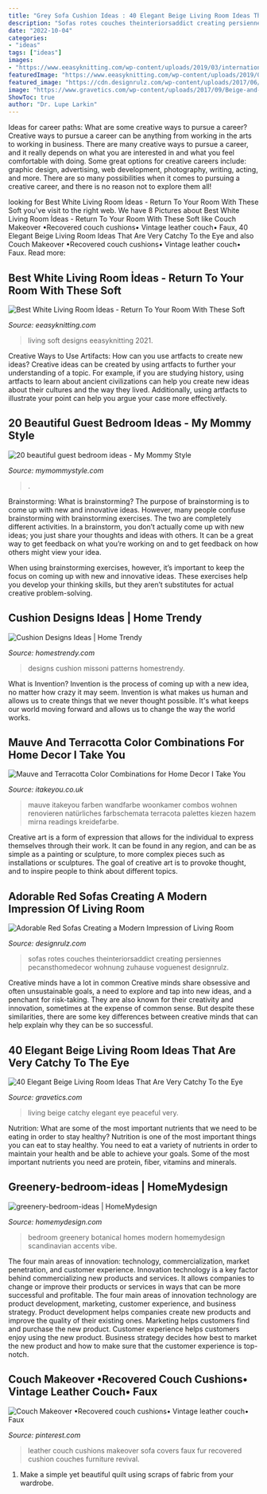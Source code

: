 ```yaml
---
title: "Grey Sofa Cushion Ideas : 40 Elegant Beige Living Room Ideas That Are Very Catchy To The Eye"
description: "Sofas rotes couches theinteriorsaddict creating persiennes pecansthomedecor wohnung zuhause voguenest designrulz"
date: "2022-10-04"
categories:
- "ideas"
tags: ["ideas"]
images:
- "https://www.eeasyknitting.com/wp-content/uploads/2019/03/international.architectt_51157451_328243671132903_7043439974846325626_n.jpg"
featuredImage: "https://www.eeasyknitting.com/wp-content/uploads/2019/03/international.architectt_51157451_328243671132903_7043439974846325626_n.jpg"
featured_image: "https://cdn.designrulz.com/wp-content/uploads/2017/06/Red-Sofas-interior-16.jpg"
image: "https://www.gravetics.com/wp-content/uploads/2017/09/Beige-and-white-living-room-ideas.jpg"
ShowToc: true
author: "Dr. Lupe Larkin"
---
```



Ideas for career paths: What are some creative ways to pursue a career?
Creative ways to pursue a career can be anything from working in the arts to working in business. There are many creative ways to pursue a career, and it really depends on what you are interested in and what you feel comfortable with doing. Some great options for creative careers include: graphic design, advertising, web development, photography, writing, acting, and more. There are so many possibilities when it comes to pursuing a creative career, and there is no reason not to explore them all!

	

		
looking for Best White Living Room İdeas - Return To Your Room With These Soft you've visit to the right web. We have 8 Pictures about Best White Living Room İdeas - Return To Your Room With These Soft like Couch Makeover •Recovered couch cushions• Vintage leather couch• Faux, 40 Elegant Beige Living Room Ideas That Are Very Catchy To the Eye and also Couch Makeover •Recovered couch cushions• Vintage leather couch• Faux. Read more:
		
    
## Best White Living Room İdeas - Return To Your Room With These Soft

<img loading=lazy src="https://www.eeasyknitting.com/wp-content/uploads/2019/03/international.architectt_51157451_328243671132903_7043439974846325626_n.jpg" onerror="this.onerror=null;this.src='https://tse3.mm.bing.net/th?id=OIP.CMHE-darihpWGo9j72HGTgHaLJ&amp;pid=15.1';" alt="Best White Living Room İdeas - Return To Your Room With These Soft">

_Source: eeasyknitting.com_

>living soft designs eeasyknitting 2021. 

	

Creative Ways to Use Artifacts: How can you use artfacts to create new ideas?
Creative ideas can be created by using artfacts to further your understanding of a topic. For example, if you are studying history, using artfacts to learn about ancient civilizations can help you create new ideas about their cultures and the way they lived. Additionally, using artfacts to illustrate your point can help you argue your case more effectively.

    
## 20 Beautiful Guest Bedroom Ideas - My Mommy Style

<img loading=lazy src="https://www.mymommystyle.com/wp-content/uploads/2016/02/17-15722-post/guest-bedroom-7.jpg" onerror="this.onerror=null;this.src='https://tse2.mm.bing.net/th?id=OIP.FREtFe5P-TcfXePk6T-ciQHaLH&amp;pid=15.1';" alt="20 beautiful guest bedroom ideas - My Mommy Style">

_Source: mymommystyle.com_

>. 

	

Brainstorming: What is brainstorming?
The purpose of brainstorming is to come up with new and innovative ideas. However, many people confuse brainstorming with brainstorming exercises. The two are completely different activities.
In a brainstorm, you don’t actually come up with new ideas; you just share your thoughts and ideas with others. It can be a great way to get feedback on what you’re working on and to get feedback on how others might view your idea.

When using brainstorming exercises, however, it’s important to keep the focus on coming up with new and innovative ideas. These exercises help you develop your thinking skills, but they aren’t substitutes for actual creative problem-solving.

    
## Cushion Designs Ideas | Home Trendy

<img loading=lazy src="https://homestrendy.com/wp-content/uploads/2012/03/cushion-designs-pictures.jpg" onerror="this.onerror=null;this.src='https://tse4.mm.bing.net/th?id=OIP.mclmWC9Dc2La7It44EhGRQHaFL&amp;pid=15.1';" alt="Cushion Designs Ideas | Home Trendy">

_Source: homestrendy.com_

>designs cushion missoni patterns homestrendy. 

	

What is Invention?
Invention is the process of coming up with a new idea, no matter how crazy it may seem. Invention is what makes us human and allows us to create things that we never thought possible. It's what keeps our world moving forward and allows us to change the way the world works.

    
## Mauve And Terracotta Color Combinations For Home Decor I Take You

<img loading=lazy src="https://www.itakeyou.co.uk/wp-content/uploads/2020/02/mauve-terracotta-earthy-col-570x1007.jpg" onerror="this.onerror=null;this.src='https://tse3.mm.bing.net/th?id=OIP.Q-owvNPmjYnavJB0BHE9bgHaNF&amp;pid=15.1';" alt="Mauve and Terracotta Color Combinations for Home Decor I Take You">

_Source: itakeyou.co.uk_

>mauve itakeyou farben wandfarbe woonkamer combos wohnen renovieren natürliches farbschemata terracota palettes kiezen hazem mirna readings kreidefarbe. 

	

Creative art is a form of expression that allows for the individual to express themselves through their work. It can be found in any region, and can be as simple as a painting or sculpture, to more complex pieces such as installations or sculptures. The goal of creative art is to provoke thought, and to inspire people to think about different topics.

    
## Adorable Red Sofas Creating A Modern Impression Of Living Room

<img loading=lazy src="https://cdn.designrulz.com/wp-content/uploads/2017/06/Red-Sofas-interior-16.jpg" onerror="this.onerror=null;this.src='https://tse2.mm.bing.net/th?id=OIP.lGDCZ6QNP4H2vcGnzYHeiQHaHa&amp;pid=15.1';" alt="Adorable Red Sofas Creating a Modern Impression of Living Room">

_Source: designrulz.com_

>sofas rotes couches theinteriorsaddict creating persiennes pecansthomedecor wohnung zuhause voguenest designrulz. 

	

Creative minds have a lot in common
Creative minds share obsessive and often unsustainable goals, a need to explore and tap into new ideas, and a penchant for risk-taking. They are also known for their creativity and innovation, sometimes at the expense of common sense. But despite these similarities, there are some key differences between creative minds that can help explain why they can be so successful.

    
## 40 Elegant Beige Living Room Ideas That Are Very Catchy To The Eye

<img loading=lazy src="https://www.gravetics.com/wp-content/uploads/2017/09/Beige-and-white-living-room-ideas.jpg" onerror="this.onerror=null;this.src='https://tse2.mm.bing.net/th?id=OIP.FO_uP2kW3Z_dfO0FPREXkgHaJr&amp;pid=15.1';" alt="40 Elegant Beige Living Room Ideas That Are Very Catchy To the Eye">

_Source: gravetics.com_

>living beige catchy elegant eye peaceful very. 

	

Nutrition: What are some of the most important nutrients that we need to be eating in order to stay healthy?
Nutrition is one of the most important things you can eat to stay healthy. You need to eat a variety of nutrients in order to maintain your health and be able to achieve your goals. Some of the most important nutrients you need are protein, fiber, vitamins and minerals.

    
## Greenery-bedroom-ideas | HomeMydesign

<img loading=lazy src="https://homemydesign.com/wp-content/uploads/2017/11/greenery-bedroom-ideas.jpg" onerror="this.onerror=null;this.src='https://tse1.mm.bing.net/th?id=OIP.RydcB-D0QIrocxhp-2MljwHaHa&amp;pid=15.1';" alt="greenery-bedroom-ideas | HomeMydesign">

_Source: homemydesign.com_

>bedroom greenery botanical homes modern homemydesign scandinavian accents vibe. 

	

The four main areas of innovation: technology, commercialization, market penetration, and customer experience.
Innovation technology is a key factor behind commercializing new products and services. It allows companies to change or improve their products or services in ways that can be more successful and profitable. The four main areas of innovation technology are product development, marketing, customer experience, and business strategy. Product development helps companies create new products and improve the quality of their existing ones. Marketing helps customers find and purchase the new product. Customer experience helps customers enjoy using the new product. Business strategy decides how best to market the new product and how to make sure that the customer experience is top-notch.

    
## Couch Makeover •Recovered Couch Cushions• Vintage Leather Couch• Faux

<img loading=lazy src="https://i.pinimg.com/736x/5f/83/2b/5f832b5d84f9e9eac6401d24b07bcc2a--couch-makeover-couch-cushions.jpg" onerror="this.onerror=null;this.src='https://tse1.mm.bing.net/th?id=OIP.QG9FkAAQfcMyWqIDkq-azQHaHa&amp;pid=15.1';" alt="Couch Makeover •Recovered couch cushions• Vintage leather couch• Faux">

_Source: pinterest.com_

>leather couch cushions makeover sofa covers faux fur recovered cushion couches furniture revival. 

	

1. Make a simple yet beautiful quilt using scraps of fabric from your wardrobe.

